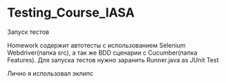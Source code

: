 # Testing_Course_IASA

Запуск тестов

Homework содержит автотесты с использованием Selenium Webdriver(папка src), а так же BDD сценарии с Cucumber(папка Features). Для запуска тестов нужно заранить Runner.java as JUnit Test

Лично я использовал эклипс
